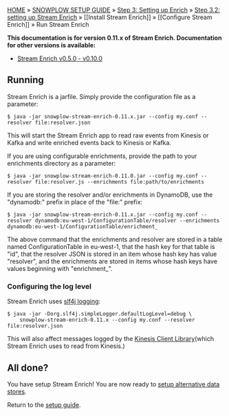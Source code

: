 <a name="top" />

[HOME](Home) » [SNOWPLOW SETUP GUIDE](Setting-up-Snowplow) » [Step 3: Setting up Enrich](Setting-up-enrich) » [Step 3.2: setting up Stream Enrich](setting-up-stream-enrich) » [[Install Stream Enrich]] » [[Configure Stream Enrich]] » Run Stream Enrich

**This documentation is for version 0.11.x of Stream Enrich. Documentation for other versions is available:**

- [Stream Enrich v0.5.0 - v0.10.0][v010]

## Running

Stream Enrich is a jarfile. Simply provide the configuration file as a parameter:

    $ java -jar snowplow-stream-enrich-0.11.x.jar --config my.conf --resolver file:resolver.json

This will start the Stream Enrich app to read raw events from Kinesis or Kafka and write enriched
events back to Kinesis or Kafka.

If you are using configurable enrichments, provide the path to your enrichments directory as a
parameter:

    $ java -jar snowplow-stream-enrich-0.11.0.jar --config my.conf --resolver file:resolver.js --enrichments file:path/to/enrichments

If you are storing the resolver and/or enrichments in DynamoDB, use the "dynamodb:" prefix in place
of the "file:" prefix:

    $ java -jar snowplow-stream-enrich-0.11.x.jar --config my.conf --resolver dynamodb:eu-west-1/ConfigurationTable/resolver --enrichments dynamodb:eu-west-1/ConfigurationTable/enrichment_

The above command that the enrichments and resolver are stored in a table named ConfigurationTable
in eu-west-1, that the hash key for that table is "id", that the resolver JSON is stored in an item
whose hash key has value "resolver", and the enrichments are stored in items whose hash keys have
values beginning with "enrichment_".

### Configuring the log level

Stream Enrich uses [slf4j logging][logging]:

    $ java -jar -Dorg.slf4j.simpleLogger.defaultLogLevel=debug \
        snowplow-stream-enrich-0.11.x --config my.conf --resolver file:resolver.json

This will also affect messages logged by the [Kinesis Client Library][kcl](which Stream Enrich uses
to read from Kinesis.)

## All done?

You have setup Stream Enrich! You are now ready to [setup alternative data stores](Setting-up-alternative-data-stores).

Return to the [setup guide](Setting-up-Snowplow).

[v010]: https://github.com/snowplow/snowplow/wiki/Run-Stream-Enrich-0-10.md

[logging]: http://www.slf4j.org/api/org/slf4j/impl/SimpleLogger.html
[kcl]: https://github.com/awslabs/amazon-kinesis-client

[scala-out]: https://github.com/snowplow/snowplow/wiki/Configure-the-Scala-Stream-Collector#2-sinks
[scala-template]: https://github.com/snowplow/snowplow/wiki/Configure-the-Scala-Stream-Collector#template
[kinesis-in]: https://github.com/snowplow/snowplow/wiki/Configure-Scala-Kinesis-Enrich#source
[kinesis-template]: https://github.com/snowplow/snowplow/wiki/Configure-Scala-Kinesis-Enrich#template
